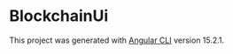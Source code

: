 # BlockchainUi

This project was generated with [Angular CLI](https://github.com/angular/angular-cli) version 15.2.1.
